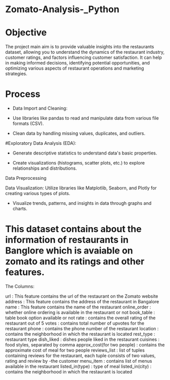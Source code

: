 # Zomato-Analysis-_Python
# Objective
The project main aim is to provide valuable insights into the restaurants dataset, allowing you to understand the dynamics of the restaurant industry, customer ratings, and factors influencing customer satisfaction. It can help in making informed decisions, identifying potential opportunities, and optimizing various aspects of restaurant operations and marketing strategies.

# Process

* Data Import and Cleaning:

* Use libraries like pandas to read and manipulate data from various file formats (CSV).

* Clean data by handling missing values, duplicates, and outliers.

#Exploratory Data Analysis (EDA):

* Generate descriptive statistics to understand data's basic properties.

* Create visualizations (histograms, scatter plots, etc.) to explore relationships and distributions.

Data Preprocessing

Data Visualization: Utilize libraries like Matplotlib, Seaborn, and Plotly for creating various types of plots.

* Visualize trends, patterns, and insights in data through graphs and charts.
# This dataset contains about the information of restaurants in Banglore which is avaiable on zomato and its ratings and other features.

The Columns:

url : This feature contains the url of the restaurant on the Zomato website
address : This feature contains the address of the restaurant in Bangalore
name : This feature contains the name of the restaurant
online_order : whether online ordering is available in the restaurant or not
book_table : table book option available or not
rate : contains the overall rating of the restaurant out of 5
votes : contains total number of upvotes for the restaurant
phone : contains the phone number of the restaurant
location : contains the neighborhood in which the restaurant is located
rest_type : restaurant type
dish_liked : dishes people liked in the restaurant
cuisines : food styles, separated by comma
approx_cost(for two people) : contains the approximate cost of meal for two people
reviews_list : list of tuples containing reviews for the restaurant, each tuple consists of two values, rating and review by -the customer
menu_item : contains list of menus available in the restaurant
listed_in(type) : type of meal
listed_in(city) : contains the neighborhood in which the restaurant is located
